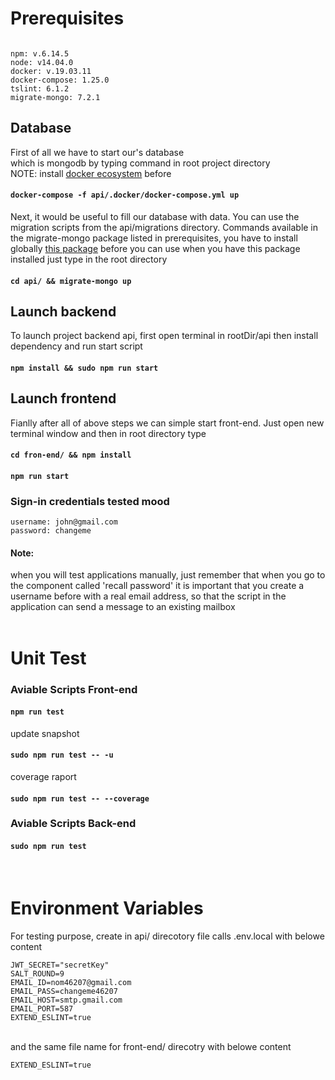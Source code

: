 <h1>Prerequisites</h1>

```

npm: v.6.14.5
node: v14.04.0
docker: v.19.03.11
docker-compose: 1.25.0
tslint: 6.1.2
migrate-mongo: 7.2.1

```


## Database

First of all we have to start our's database <br> which is mongodb by typing command in root project directory <br>
NOTE: install [docker ecosystem](https://docs.docker.com/engine/install/#server) before 

#### `docker-compose -f api/.docker/docker-compose.yml up`

Next, it would be useful to fill our database with data.
You can use the migration scripts from the api/migrations directory. Commands available in the migrate-mongo package listed in prerequisites, you have to install globally [this package](https://www.npmjs.com/package/migrate-mongo) before you can use when you have this package installed just type in the root directory

#### `cd api/ && migrate-mongo up`


## Launch backend

To launch project backend api, first open terminal in rootDir/api then install dependency and run start script

#### `npm install && sudo npm run start`

## Launch frontend

Fianlly after all of above steps we can simple start front-end. Just open new terminal window and then in root directory type

#### `cd fron-end/ && npm install`
#### `npm run start`
### Sign-in credentials tested mood

```
username: john@gmail.com
password: changeme
```

#### Note: 
when you will test applications manually, just remember that when you go to the component called 'recall password' it is important that you create a username before with a real email address, so that the script in the application can send a message to an existing mailbox
<br>
<br>

# Unit Test

### Aviable Scripts Front-end
#### `npm run test`
update snapshot
#### `sudo npm run test -- -u`
coverage raport
#### `sudo npm run test -- --coverage`
### Aviable Scripts Back-end
#### `sudo npm run test`

<br>

# Environment Variables
For testing purpose, create in api/ direcotory file calls .env.local with belowe content

```
JWT_SECRET="secretKey"
SALT_ROUND=9
EMAIL_ID=nom46207@gmail.com
EMAIL_PASS=changeme46207
EMAIL_HOST=smtp.gmail.com
EMAIL_PORT=587
EXTEND_ESLINT=true
```
<br>
and the same file name for front-end/ direcotry with belowe content

```
EXTEND_ESLINT=true
```